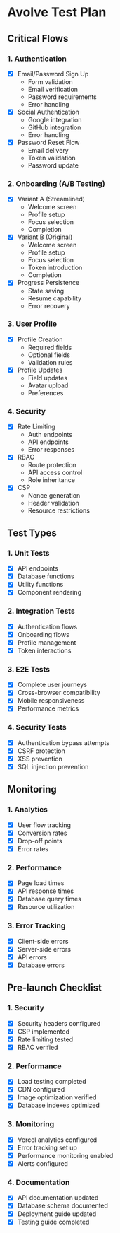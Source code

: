 # Avolve Test Plan

## Critical Flows

### 1. Authentication
- [x] Email/Password Sign Up
  - Form validation
  - Email verification
  - Password requirements
  - Error handling
- [x] Social Authentication
  - Google integration
  - GitHub integration
  - Error handling
- [x] Password Reset Flow
  - Email delivery
  - Token validation
  - Password update

### 2. Onboarding (A/B Testing)
- [x] Variant A (Streamlined)
  - Welcome screen
  - Profile setup
  - Focus selection
  - Completion
- [x] Variant B (Original)
  - Welcome screen
  - Profile setup
  - Focus selection
  - Token introduction
  - Completion
- [x] Progress Persistence
  - State saving
  - Resume capability
  - Error recovery

### 3. User Profile
- [x] Profile Creation
  - Required fields
  - Optional fields
  - Validation rules
- [x] Profile Updates
  - Field updates
  - Avatar upload
  - Preferences

### 4. Security
- [x] Rate Limiting
  - Auth endpoints
  - API endpoints
  - Error responses
- [x] RBAC
  - Route protection
  - API access control
  - Role inheritance
- [x] CSP
  - Nonce generation
  - Header validation
  - Resource restrictions

## Test Types

### 1. Unit Tests
- [x] API endpoints
- [x] Database functions
- [x] Utility functions
- [x] Component rendering

### 2. Integration Tests
- [x] Authentication flows
- [x] Onboarding flows
- [x] Profile management
- [x] Token interactions

### 3. E2E Tests
- [x] Complete user journeys
- [x] Cross-browser compatibility
- [x] Mobile responsiveness
- [x] Performance metrics

### 4. Security Tests
- [x] Authentication bypass attempts
- [x] CSRF protection
- [x] XSS prevention
- [x] SQL injection prevention

## Monitoring

### 1. Analytics
- [x] User flow tracking
- [x] Conversion rates
- [x] Drop-off points
- [x] Error rates

### 2. Performance
- [x] Page load times
- [x] API response times
- [x] Database query times
- [x] Resource utilization

### 3. Error Tracking
- [x] Client-side errors
- [x] Server-side errors
- [x] API errors
- [x] Database errors

## Pre-launch Checklist

### 1. Security
- [x] Security headers configured
- [x] CSP implemented
- [x] Rate limiting tested
- [x] RBAC verified

### 2. Performance
- [x] Load testing completed
- [x] CDN configured
- [x] Image optimization verified
- [x] Database indexes optimized

### 3. Monitoring
- [x] Vercel analytics configured
- [x] Error tracking set up
- [x] Performance monitoring enabled
- [x] Alerts configured

### 4. Documentation
- [x] API documentation updated
- [x] Database schema documented
- [x] Deployment guide updated
- [x] Testing guide completed
